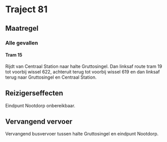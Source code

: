 # Traject 81
## Maatregel
### Alle gevallen

#### Tram 15
Rijdt van Centraal Station naar halte Gruttosingel. Dan linksaf route tram 19 tot voorbij wissel 622, achteruit terug tot voorbij wissel 619 en dan linksaf terug naar Gruttosingel en Centraal Station.

## Reizigerseffecten
Eindpunt Nootdorp onbereikbaar.

## Vervangend vervoer
Vervangend busvervoer tussen halte Gruttosingel en eindpunt Nootdorp.

